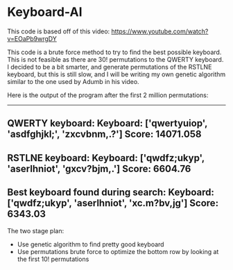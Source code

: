 # Keyboard-AI

This code is based off of this video: https://www.youtube.com/watch?v=EOaPb9wrgDY

This code is a brute force method to try to find the best possible keyboard. This is not feasible as there are 30! permutations to the QWERTY keyboard. I decided to be a bit smarter, and generate permutations of the RSTLNE keyboard, but this is still slow, and I will be writing my own genetic algorithm similar to the one used by Adumb in his video.

Here is the output of the program after the first 2 million permutations:

---------------------------------------------
QWERTY keyboard:
    Keyboard: ['qwertyuiop', 'asdfghjkl;', 'zxcvbnm,.?']
    Score: 14071.058
---------------------------------------------
RSTLNE keyboard:
    Keyboard: ['qwdfz;ukyp', 'aserlhniot', 'gxcv?bjm,.']
    Score: 6604.76
---------------------------------------------
Best keyboard found during search:
    Keyboard: ['qwdfz;ukyp', 'aserlhniot', 'xc.m?bv,jg']
    Score: 6343.03
---------------------------------------------

The two stage plan:
- Use genetic algorithm to find pretty good keyboard
- Use permutations brute force to optimize the bottom row by looking at the first 10! permutations

